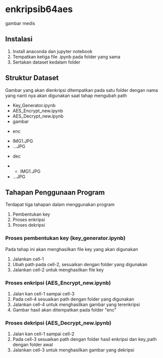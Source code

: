 # enkripsib64aes
gambar medis

## Instalasi
1. Install anaconda dan jupyter notebook
2. Tempatkan ketiga file .ipynb pada folder yang sama
3. Sertakan dataset kedalam folder

## Struktur Dataset
Gambar yang akan dienkripsi ditempatkan pada satu folder dengan nama yang nanti nya akan digunakan saat tahap mengubah path
- Key_Generator.ipynb
- AES_Encrypt_new.ipynb
- AES_Decrypt_new.ipynb
- gambar
 * enc
  - IMG1.JPG
  - ...JPG
 * dec
  - - IMG1.JPG
  - ...JPG

## Tahapan Penggunaan Program
Terdapat tiga tahapan dalam menggunakan program
1. Pembentukan key 
2. Proses enkripsi
3. Proses dekripsi

### Proses pembentukan key (key_generator.ipynb)
Pada tahap ini akan menghasilkan file key yang akan digunakan
1. Jalankan cell-1
2. Ubah path pada cell-2, sesuaikan dengan folder yang digunakan
3. Jalankan cell-2 untuk menghasilkan file key

### Proses enkripsi (AES_Encrypt_new.ipynb)
1. Jalan kan cell-1 sampai cell-3
2. Pada cell-4 sesuaikan path dengan folder yang digunakan
3. Jalankan cell-4 untuk menghasilkan gambar yang terenkripsi
4. Gambar hasil akan ditempatkan pada folder "enc"

### Proses dekripsi (AES_Decrypt_new.ipynb)
1. Jalan kan cell-1 sampai cell-2
2. Pada cell-3 sesuaikan path dengan folder hasil enkripsi dan key_path dengan folder awal
3. Jalankan cell-3 untuk menghasilkan gambar yang dekripsi
